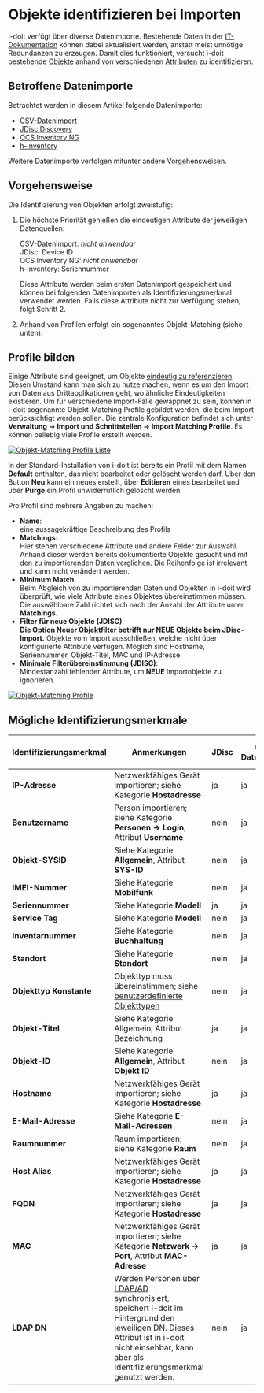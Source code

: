 # Objekte identifizieren bei Importen

i-doit verfügt über diverse Datenimporte. Bestehende Daten in der [IT-Dokumentation](../glossar.md) können dabei aktualisiert werden, anstatt meist unnötige Redundanzen zu erzeugen. Damit dies funktioniert, versucht i-doit bestehende [Objekte](../grundlagen/struktur-it-dokumentation.md) anhand von verschiedenen [Attributen](../grundlagen/struktur-it-dokumentation.md) zu identifizieren.

## Betroffene Datenimporte

Betrachtet werden in diesem Artikel folgende Datenimporte:

*   [CSV-Datenimport](csv-datenimport/index.md)
*   [JDisc Discovery](jdisc-discovery.md)
*   [OCS Inventory NG](../i-doit-pro-add-ons/ocs-inventory-ng.md)
*   [h-inventory](h-inventory.md)

Weitere Datenimporte verfolgen mitunter andere Vorgehensweisen.

## Vorgehensweise

Die Identifizierung von Objekten erfolgt zweistufig:

1. Die höchste Priorität genießen die eindeutigen Attribute der jeweiligen Datenquellen:

    CSV-Datenimport: _nicht anwendbar_<br>
    JDisc: Device ID<br>
    OCS Inventory NG: _nicht anwendbar_<br>
    h-inventory: Seriennummer<br>

    Diese Attribute werden beim ersten Datenimport gespeichert und können bei folgenden Datenimporten als Identifizierungsmerkmal verwendet werden. Falls diese Attribute nicht zur Verfügung stehen, folgt Schritt 2.

2. Anhand von Profilen erfolgt ein sogenanntes Objekt-Matching (siehe unten).

## Profile bilden

Einige Attribute sind geeignet, um Objekte [eindeutig zu referenzieren](../grundlagen/eindeutige-referenzierungen.md). Diesen Umstand kann man sich zu nutze machen, wenn es um den Import von Daten aus Drittapplikationen geht, wo ähnliche Eindeutigkeiten existieren. Um für verschiedene Import-Fälle gewappnet zu sein, können in i-doit sogenannte Objekt-Matching Profile gebildet werden, die beim Import berücksichtigt werden sollen. Die zentrale Konfiguration befindet sich unter **Verwaltung → Import und Schnittstellen → Import Matching Profile**. Es können beliebig viele Profile erstellt werden.

[![Objekt-Matching Profile Liste](../assets/images/de/daten-konsolidieren/objekt-import/1-obji.png)](../assets/images/de/daten-konsolidieren/objekt-import/1-obji.png)

In der Standard-Installation von i-doit ist bereits ein Profil mit dem Namen **Default** enthalten, das nicht bearbeitet oder gelöscht werden darf. Über den Button **Neu** kann ein neues erstellt, über **Editieren** eines bearbeitet und über **Purge** ein Profil unwiderruflich gelöscht werden.

Pro Profil sind mehrere Angaben zu machen:

*   **Name**:<br> eine aussagekräftige Beschreibung des Profils
*   **Matchings**:<br> Hier stehen verschiedene Attribute und andere Felder zur Auswahl. Anhand dieser werden bereits dokumentierte Objekte gesucht und mit den zu importierenden Daten verglichen. Die Reihenfolge ist irrelevant und kann nicht verändert werden.
*   **Minimum Match**:<br> Beim Abgleich von zu importierenden Daten und Objekten in i-doit wird überprüft, wie viele Attribute eines Objektes übereinstimmen müssen. Die auswählbare Zahl richtet sich nach der Anzahl der Attribute unter **Matchings**.
*   **Filter für neue Objekte (JDISC)**:<br>**Die Option Neuer Objektfilter betrifft nur NEUE Objekte beim JDisc-Import.** Objekte vom Import ausschließen, welche nicht über konfigurierte Attribute verfügen. Möglich sind Hostname, Seriennummer, Objekt-Titel, MAC und IP-Adresse.
*   **Minimale Filterübereinstimmung (JDISC)**:<br>Mindestanzahl fehlender Attribute, um **NEUE** Importobjekte zu ignorieren.

[![Objekt-Matching Profile](../assets/images/de/daten-konsolidieren/objekt-import/2-obji.png)](../assets/images/de/daten-konsolidieren/objekt-import/2-obji.png)

## Mögliche Identifizierungsmerkmale

| Identifizierungsmerkmal | Anmerkungen                                                                                                                                                                                                                                                                   | JDisc | CSV-Datenimport | OCS Inventory NG | h-inventory |
| ----------------------- | ----------------------------------------------------------------------------------------------------------------------------------------------------------------------------------------------------------------------------------------------------------------------------- | ----- | --------------- | ---------------- | ----------- |
| **IP-Adresse**          | Netzwerkfähiges Gerät importieren; siehe Kategorie **Hostadresse**                                                                                                                                                                                                            | ja    | ja              | nein             | nein        |
| **Benutzername**        | Person importieren; siehe Kategorie **Personen → Login**, Attribut **Username**                                                                                                                                                                                               | nein  | ja              | nein             | nein        |
| **Objekt-SYSID**        | Siehe Kategorie **Allgemein**, Attribut **SYS-ID**                                                                                                                                                                                                                            | nein  | ja              | nein             | nein        |
| **IMEI-Nummer**         | Siehe Kategorie **Mobilfunk**                                                                                                                                                                                                                                                 | nein  | ja              | nein             | nein        |
| **Seriennummer**        | Siehe Kategorie **Modell**                                                                                                                                                                                                                                                    | ja    | ja              | ja               | ja          |
| **Service Tag**         | Siehe Kategorie **Modell**                                                                                                                                                                                                                                                    | nein  | ja              | nein             | nein        |
| **Inventarnummer**      | Siehe Kategorie **Buchhaltung**                                                                                                                                                                                                                                               | nein  | ja              | nein             | nein        |
| **Standort**            | Siehe Kategorie **Standort**                                                                                                                                                                                                                                                  | nein  | ja              | nein             | nein        |
| **Objekttyp Konstante** | Objekttyp muss übereinstimmen; siehe [benutzerdefinierte Objekttypen](../grundlagen/benutzerdefinierte-objekttypen.md)                                                                                                                                                        | nein  | ja              | ja               | nein        |
| **Objekt-Titel**        | Siehe Kategorie Allgemein, Attribut Bezeichnung                                                                                                                                                                                                                               | ja    | ja              | ja               | ja          |
| **Objekt-ID**           | Siehe Kategorie **Allgemein**, Attribut **Objekt ID**                                                                                                                                                                                                                         | nein  | ja              | nein             | nein        |
| **Hostname**            | Netzwerkfähiges Gerät importieren; siehe Kategorie **Hostadresse**                                                                                                                                                                                                            | ja    | ja              | ja               | ja          |
| **E-Mail-Adresse**      | Siehe Kategorie **E-Mail-Adressen**                                                                                                                                                                                                                                           | nein  | ja              | nein             | nein        |
| **Raumnummer**          | Raum importieren; siehe Kategorie **Raum**                                                                                                                                                                                                                                    | nein  | ja              | nein             | nein        |
| **Host Alias**          | Netzwerkfähiges Gerät importieren; siehe Kategorie **Hostadresse**                                                                                                                                                                                                            | ja    | ja              | ja               | ja          |
| **FQDN**                | Netzwerkfähiges Gerät importieren; siehe Kategorie **Hostadresse**                                                                                                                                                                                                            | ja    | ja              | ja               | ja          |
| **MAC**                 | Netzwerkfähiges Gerät importieren; siehe Kategorie **Netzwerk → Port**, Attribut **MAC-Adresse**                                                                                                                                                                              | ja    | ja              | ja               | ja          |
| **LDAP DN**             | Werden Personen über [LDAP/AD](../benutzerauthentifizierung-und-verwaltung/ldap-verzeichnis/index.md) synchronisiert, speichert i-doit im Hintergrund den jeweiligen DN. Dieses Attribut ist in i-doit nicht einsehbar, kann aber als Identifizierungsmerkmal genutzt werden. | nein  | ja              | nein             | nein        |
